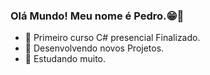 ### Olá Mundo! Meu nome é Pedro.😁👋

- 🔭 Primeiro curso C# presencial Finalizado.
- 👯 Desenvolvendo novos Projetos.
- 💬 Estudando muito.
